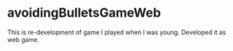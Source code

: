 # avoidingBulletsGameWeb
This is re-development of game I played when I was young. Developed it as web game.
